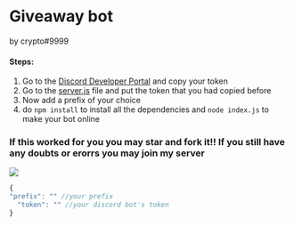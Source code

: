 # Giveaway bot
by crypto#9999


#### Steps:
1. Go to the [Discord Developer Portal](https://discord.com/developers/applications) and copy your token
2. Go to the [server.js](https://github.com/crypto195/nqn_remake/server.js) file and put the token that you had copied before
3. Now add a prefix of your choice
4. do `npm install` to install all the dependencies and `node index.js` to make your bot online
### If this worked for you you may star and fork it!! If you still have any doubts or erorrs you may join my server

<a href="https://discord.gg/Rh3HjYpR9K"><img src="http://invidget.switchblade.xyz/Rh3HjYpR9K"/></a>
```js
{
"prefix": "" //your prefix
  "token": "" //your discord bot's token
}
```
